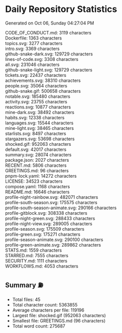 # Daily Repository Statistics 
Generated on Oct 06, Sunday 04:27:04 PM  

CODE_OF_CONDUCT.md: 3119 characters  
Dockerfile: 1363 characters  
topics.svg: 3277 characters  
intro.svg: 3369 characters  
github-snake-dark.svg: 129729 characters  
lines-of-code.svg: 3308 characters  
all.svg: 231046 characters  
github-snake-light.svg: 129729 characters  
tickets.svg: 22437 characters  
achievements.svg: 38310 characters  
people.svg: 35064 characters  
github-snake.gif: 500658 characters  
notable.svg: 185480 characters  
activity.svg: 23755 characters  
reactions.svg: 10877 characters  
mine-dark.svg: 38492 characters  
habits.svg: 12338 characters  
languages.svg: 15544 characters  
mine-light.svg: 38465 characters  
starlists.svg: 8497 characters  
stargazers.svg: 53698 characters  
shocked.gif: 952063 characters  
default.svg: 42017 characters  
summary.svg: 28074 characters  
package.json: 2027 characters  
RECENT.md: 5806 characters  
GREETINGS.md: 96 characters  
pnpm-lock.yaml: 14272 characters  
LICENSE: 34523 characters  
compose.yaml: 1168 characters  
README.md: 16646 characters  
profile-night-rainbow.svg: 482071 characters  
profile-south-season.svg: 175575 characters  
profile-south-season-animate.svg: 290166 characters  
profile-gitblock.svg: 308338 characters  
profile-night-green.svg: 288433 characters  
profile-night-view.svg: 289005 characters  
profile-season.svg: 175509 characters  
profile-green.svg: 175271 characters  
profile-season-animate.svg: 290100 characters  
profile-green-animate.svg: 289862 characters  
STATS.md: 1559 characters  
STARRED.md: 7555 characters  
SECURITY.md: 1111 characters  
WORKFLOWS.md: 4053 characters  

## Summary ⛽  
- Total files: 45  
- Total character count: 5363855  
- Average characters per file: 119196  
- Largest file: shocked.gif (952063 characters)  
- Smallest file: GREETINGS.md (96 characters)  
- Total word count: 275687  
